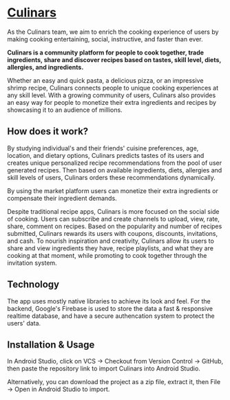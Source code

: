 # [Culinars](http://www.culinarsapp.com)
As the Culinars team, we aim to enrich the cooking experience of users by making cooking entertaining, social, instructive, and faster than ever. 

**Culinars is a community platform for people to cook together, trade ingredients, share and discover recipes based on tastes, skill level, diets, allergies, and ingredients.**

Whether an easy and quick pasta, a delicious pizza, or an impressive shrimp recipe, Culinars connects people to unique cooking experiences at any skill level. ​With a growing community of users, Culinars also provides an easy way for people to monetize their extra ingredients and recipes by showcasing it to an audience of millions.

## How does it work?
By studying individual's and their friends' cuisine preferences, age, location, and dietary options, Culinars predicts tastes of its users and creates unique personalized recipe recommendations from the pool of user generated recipes. Then based on available ingredients, diets, allergies and skill levels of users, Culinars orders these recommendations dynamically.

By using the market platform users can monetize their extra ingredients or compensate their ingredient demands.

Despite traditional recipe apps, Culinars is more focused on the social side of cooking. Users can subscribe and create channels to upload, view, rate, share, comment on recipes. Based on the popularity and number of recipes submitted, Culinars rewards its users with coupons, discounts, invitations, and cash. To nourish inspiration and creativity, Culinars allow its users to share and view ingredients they have, recipe playlists, and what they are cooking at that moment,  while promoting to cook together through the invitation system. 

## Technology
The app uses mostly native libraries to achieve its look and feel. For the backend, Google's Firebase is used to store the data a fast & responsive realtime database, and have a secure authencation system to protect the users' data. 

## Installation & Usage
In Android Studio, click on VCS -> Checkout from Version Control -> GitHub, then paste the repository link to import Culinars into Android Studio.

Alternatively, you can download the project as a zip file, extract it, then File -> Open in Android Studio to import.
